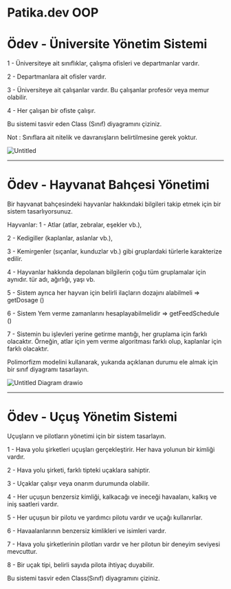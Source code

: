 # Patika.dev OOP

# Ödev - Üniversite Yönetim Sistemi

1 - Üniversiteye ait sınıflıklar, çalışma ofisleri ve departmanlar vardır.

2 - Departmanlara ait ofisler vardır.

3 - Üniversiteye ait çalışanlar vardır. Bu çalışanlar profesör veya memur olabilir.

4 - Her çalışan bir ofiste çalışır.

Bu sistemi tasvir eden Class (Sınıf) diyagramını çiziniz.

Not : Sınıflara ait nitelik ve davranışların belirtilmesine gerek yoktur.


![Untitled](https://user-images.githubusercontent.com/48656439/223553510-2be7956c-aef7-4f62-a541-46c9d289dbc6.png)


*******************************************************************


# Ödev - Hayvanat Bahçesi Yönetimi

Bir hayvanat bahçesindeki hayvanlar hakkındaki bilgileri takip etmek için bir sistem tasarlıyorsunuz.

Hayvanlar:
1 - Atlar (atlar, zebralar, eşekler vb.),

2 - Kedigiller (kaplanlar, aslanlar vb.),

3 - Kemirgenler (sıçanlar, kunduzlar vb.) gibi gruplardaki türlerle karakterize edilir.

4 - Hayvanlar hakkında depolanan bilgilerin çoğu tüm gruplamalar için aynıdır. tür adı, ağırlığı, yaşı vb.

5 - Sistem ayrıca her hayvan için belirli ilaçların dozajını alabilmeli => getDosage ()

6 - Sistem Yem verme zamanlarını hesaplayabilmelidir => getFeedSchedule ()

7 - Sistemin bu işlevleri yerine getirme mantığı, her gruplama için farklı olacaktır. Örneğin, atlar için yem verme algoritması farklı olup, kaplanlar için farklı olacaktır.

Polimorfizm modelini kullanarak, yukarıda açıklanan durumu ele almak için bir sınıf diyagramı tasarlayın.

![Untitled Diagram drawio](https://user-images.githubusercontent.com/48656439/224138124-21014748-aa81-4f51-95c5-8973bdcfc239.png)


*******************************************************************


# Ödev - Uçuş Yönetim Sistemi

Uçuşların ve pilotların yönetimi için bir sistem tasarlayın.

1 - Hava yolu şirketleri uçuşları gerçekleştirir. Her hava yolunun bir kimliği vardır.

2 - Hava yolu şirketi, farklı tipteki uçaklara sahiptir.

3 - Uçaklar çalışır veya onarım durumunda olabilir.

4 - Her uçuşun benzersiz kimliği, kalkacağı ve ineceği havaalanı, kalkış ve iniş saatleri vardır.

5 - Her uçuşun bir pilotu ve yardımcı pilotu vardır ve uçağı kullanırlar.

6 - Havaalanlarının benzersiz kimlikleri ve isimleri vardır.

7 - Hava yolu şirketlerinin pilotları vardır ve her pilotun bir deneyim seviyesi mevcuttur.

8 - Bir uçak tipi, belirli sayıda pilota ihtiyaç duyabilir.

Bu sistemi tasvir eden Class(Sınıf) diyagramını çiziniz.
